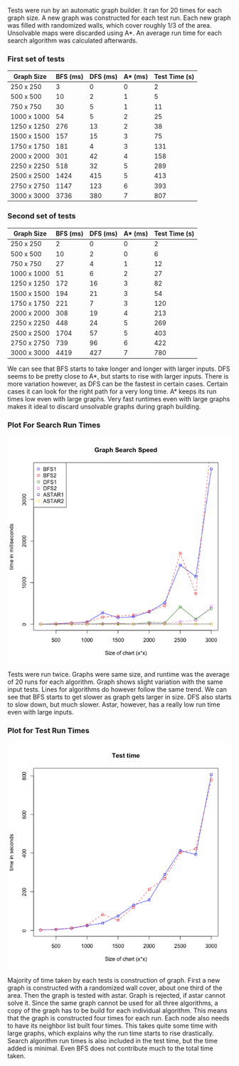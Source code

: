 Tests were run by an automatic graph builder. It ran for 20 times for each graph size. A new graph was constructed for each test run.  Each new graph was filled with randomized walls, which cover roughly 1/3 of the area. Unsolvable maps were discarded using A*. An average run time for each search algorithm was calculated afterwards.


### First set of tests

| Graph Size  | BFS (ms) | DFS (ms) | A* (ms) | Test Time (s) |
| ------------- | ------------- | ------------ | ------------ | ------------ |
| 250 x 250  | 3  | 0 | 0 | 2 | 
| 500 x 500  | 10  | 2 | 1 | 5 | 
| 750 x 750  | 30 | 5 | 1 | 11 | 
| 1000 x 1000  | 54  | 5 | 2 | 25 | 
| 1250 x 1250  | 276 | 13 | 2 | 38 | 
| 1500 x 1500  | 157 | 15 | 3 | 75 | 
| 1750 x 1750  | 181 | 4 | 3 | 131 | 
| 2000 x 2000  | 301 | 42 | 4 | 158 | 
| 2250 x 2250  | 518 | 32 | 5 | 289 | 
| 2500 x 2500  | 1424 | 415 | 5 | 413 | 
| 2750 x 2750   | 1147 | 123 | 6 | 393 | 
| 3000 x 3000  | 3736 | 380 | 7 | 807 | 

### Second set of tests

| Graph Size  | BFS (ms) | DFS (ms) | A* (ms) | Test Time (s) |
| ------------- | ------------- | ------------ | ------------ | ------------ |
| 250 x 250  | 2  | 0 | 0 | 2 | 
| 500 x 500  | 10  | 2 | 0 | 6 | 
| 750 x 750  | 27  | 4 | 1 | 12 | 
| 1000 x 1000  | 51  | 6 | 2 | 27 | 
| 1250 x 1250  | 172 | 16 | 3 | 82 | 
| 1500 x 1500  | 194  | 21 | 3 | 54 | 
| 1750 x 1750  | 221 | 7 | 3 | 120 | 
| 2000 x 2000  | 308 | 19 | 4 | 213 | 
| 2250 x 2250  | 448 | 24 | 5 | 269 | 
| 2500 x 2500  | 1704  | 57 | 5 | 403 | 
| 2750 x 2750   | 739  | 96 | 6 | 422 | 
| 3000 x 3000  | 4419 | 427 | 7 | 780 | 


We can see that BFS starts to take longer and longer with larger inputs. DFS seems to be pretty close to A*, but starts to rise with larger inputs. There is more variation however, as DFS can be the fastest in certain cases. Certain cases it can look for the right path for a very long time. A* keeps its run times low even with large graphs. Very fast runtimes even with large graphs makes it ideal to discard unsolvable graphs during graph building.


### Plot For Search Run Times

![Graph search plot](https://github.com/obisi/BisiGraphSearchComparison/blob/master/dokumentaatio/Plots/Graph_Search_Plot.png)

Tests were run twice. Graphs were same size, and runtime was the average of 20 runs for each algorithm.
Graph shows slight variation with the same input tests. Lines for algorithms do however follow the same trend. We can see that BFS starts to get slower as graph gets larger in size. DFS also starts to slow down, but much slower. Astar, however, has a really low run time even with large inputs.


### Plot for Test Run Times
![Test Run time plot](https://github.com/obisi/BisiGraphSearchComparison/blob/master/dokumentaatio/Plots/test_time_plot.png)

Majority of time taken by each tests is construction of graph. First a new graph is constructed with a randomized wall cover, about one third of the area. Then the graph is tested with astar. Graph is rejected, if astar cannot solve it. Since the same graph cannot be used for all three algorithms, a copy of the graph has to be build for each individual algorithm. This means that the graph is constructed four times for each run. Each node also needs to have its neighbor list built four times. This takes quite some time with large graphs, which explains why the run time starts to rise drastically. Search algorithm run times is also included in the test time, but the time added is minimal. Even BFS does not contribute much to the total time taken.
